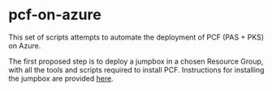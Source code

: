 # pcf-on-azure

This set of scripts attempts to automate the deployment of PCF (PAS + PKS) on Azure.

The first proposed step is to deploy a jumpbox in a chosen Resource Group, with all the tools and scripts required to install PCF. Instructions for installing the jumpbox are provided [here](https://github.com/npintaux/pcf-on-azure/tree/master/tf-jumpbox "Jumpbox installation instructions").